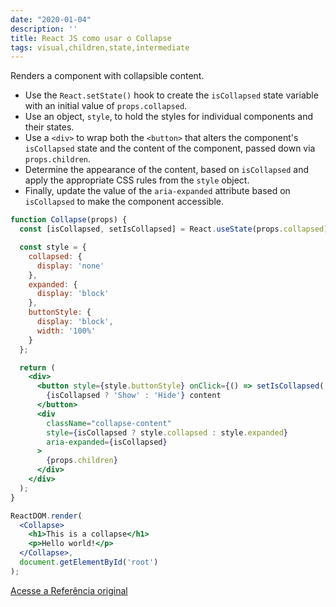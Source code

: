 ```yaml
---
date: "2020-01-04"
description: ''
title: React JS como usar o Collapse
tags: visual,children,state,intermediate
---
```


Renders a component with collapsible content.

- Use the `React.setState()` hook to create the `isCollapsed` state variable with an initial value of `props.collapsed`.
- Use an object, `style`, to hold the styles for individual components and their states.
- Use a `<div>` to wrap both the `<button>` that alters the component's `isCollapsed` state and the content of the component, passed down via `props.children`.
- Determine the appearance of the content, based on `isCollapsed` and apply the appropriate CSS rules from the `style` object.
- Finally, update the value of the `aria-expanded` attribute based on `isCollapsed` to make the component accessible.

```jsx
function Collapse(props) {
  const [isCollapsed, setIsCollapsed] = React.useState(props.collapsed);

  const style = {
    collapsed: {
      display: 'none'
    },
    expanded: {
      display: 'block'
    },
    buttonStyle: {
      display: 'block',
      width: '100%'
    }
  };

  return (
    <div>
      <button style={style.buttonStyle} onClick={() => setIsCollapsed(!isCollapsed)}>
        {isCollapsed ? 'Show' : 'Hide'} content
      </button>
      <div
        className="collapse-content"
        style={isCollapsed ? style.collapsed : style.expanded}
        aria-expanded={isCollapsed}
      >
        {props.children}
      </div>
    </div>
  );
}
```

```jsx
ReactDOM.render(
  <Collapse>
    <h1>This is a collapse</h1>
    <p>Hello world!</p>
  </Collapse>,
  document.getElementById('root')
);
```
[Acesse a Referência original](http://github.com/30-seconds/)
